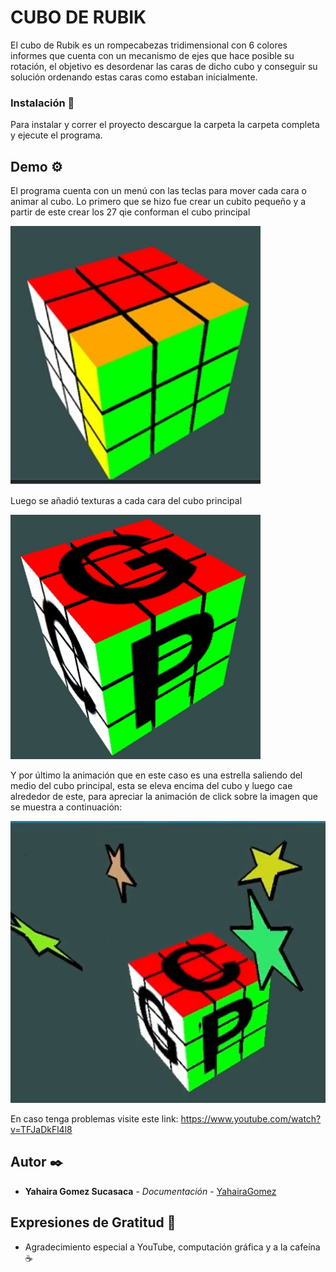 # CUBO DE RUBIK
El cubo de Rubik es un rompecabezas tridimensional con 6 colores informes que cuenta con un mecanismo de ejes que hace posible su rotación, el objetivo es desordenar las 
caras de dicho cubo y conseguir su solución ordenando estas caras como estaban inicialmente.


### Instalación 🔧
Para instalar y correr el proyecto descargue la carpeta la carpeta completa y ejecute el programa.

## Demo ⚙️
El programa cuenta con un menú con las teclas para mover cada cara o animar al cubo.
Lo primero que se hizo fue crear un cubito pequeño y a partir de este crear los 27 qie conforman el cubo principal

<img src="https://github.com/YahairaGomez/COMPU-GRAFICA/blob/main/Proyecto_final/imagenes/cubo_inicial.jpg" width= 400>


Luego se añadió texturas a cada cara del cubo principal

<img src="https://github.com/YahairaGomez/COMPU-GRAFICA/blob/main/Proyecto_final/imagenes/cubo_texturas.jpg" width= 400>

Y por último la animación que en este caso es una estrella saliendo del medio del cubo principal, esta se eleva encima del cubo y luego cae alrededor de este, para apreciar la animación de click sobre la imagen que se muestra a continuación:

[![ScreenShot](https://github.com/YahairaGomez/COMPU-GRAFICA/blob/main/Proyecto_final/imagenes/estrella.jpg)](https://www.youtube.com/watch?v=TFJaDkFl4l8) 

En caso tenga problemas visite este link: https://www.youtube.com/watch?v=TFJaDkFl4l8

## Autor ✒️

* **Yahaira Gomez Sucasaca** - *Documentación* - [YahairaGomez](https://github.com/YahairaGomez)

## Expresiones de Gratitud 🎁

* Agradecimiento especial a YouTube, computación gráfica y a la cafeína ☕
